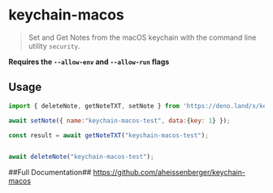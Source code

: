 # keychain-macos

> Set and Get Notes from the macOS keychain with the command line utility `security`.

**Requires the `--allow-env` and `--allow-run` flags**

## Usage

```js
import { deleteNote, getNoteTXT, setNote } from 'https://deno.land/x/keychain_macos/mod.ts';"

await setNote({ name:"keychain-macos-test", data:{key: 1} });

const result = await getNoteTXT("keychain-macos-test");


await deleteNote("keychain-macos-test");
```

##Full Documentation##
https://github.com/aheissenberger/keychain-macos